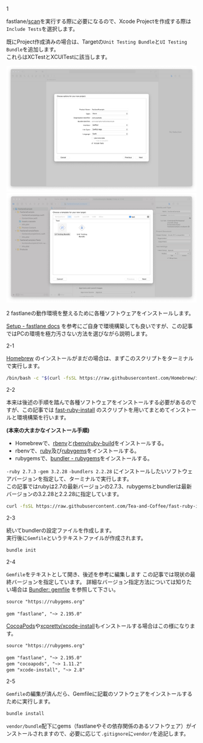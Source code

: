 1

fastlane/[scan](https://docs.fastlane.tools/actions/scan/)を実行する際に必要になるので、Xcode
 Projectを作成する際は`Include Tests`を選択します。

既にProject作成済みの場合は、Targetの`Unit Testing Bundle`と`UI Testing Bundle`を追加します。  
これらはXCTestとXCUITestに該当します。

![](./.assets/xcode_new_project.jpg)
![](./.assets/xcode_project_add_target_test.jpg)

2 fastlaneの動作環境を整えるために各種ソフトウェアをインストールします。

[Setup - fastlane docs](https://docs.fastlane.tools/getting-started/ios/setup/) を参考にご自身で環境構築しても良いですが、この記事ではPCの環境を極力汚さない方法を選びながら説明します。

2-1

[Homebrew](https://brew.sh/index_ja) のインストールがまだの場合は、まずこのスクリプトをターミナルで実行します。

```bash
/bin/bash -c "$(curl -fsSL https://raw.githubusercontent.com/Homebrew/install/HEAD/install.sh)"
```

2-2

本来は後述の手順を踏んで各種ソフトウェアをインストールする必要があるのですが、この記事では [fast-ruby-install](https://github.com/Tea-and-Coffee/fast-ruby-install) のスクリプトを用いてまとめてインストールと環境構築を行います。

**(本来の大まかなインストール手順)**

- Homebrewで、[rbenv](https://github.com/rbenv/rbenv)と[rbenv/ruby-build](https://github.com/rbenv/ruby-build)をインストールする。  
- rbenvで、[ruby](https://github.com/ruby/ruby)及び[rubygems](https://github.com/rubygems/rubygems)をインストールする。  
- rubygemsで、[bundler - rubygems](https://github.com/rubygems/rubygems/tree/master/bundler)をインストールする。

`-ruby 2.7.3` `-gem 3.2.28` `-bundlers 2.2.28` にインストールしたいソフトウェアバージョンを指定して、ターミナルで実行します。  
この記事ではrubyは2.7の最新バージョンの2.7.3、rubygemsとbundlerは最新バージョンの3.2.28と2.2.28に指定しています。

```bash
curl -fsSL https://raw.githubusercontent.com/Tea-and-Coffee/fast-ruby-install/master/install.sh | bash -s -- --ruby 2.7.3 --gem 3.2.28 --bundlers 2.2.28
```

2-3

続いてbundlerの設定ファイルを作成します。  
実行後に`Gemfile`というテキストファイルが作成されます。

```bash
bundle init
```

2-4

`Gemfile`をテキストとして開き、後述を参考に編集します
この記事では現状の最終バージョンを指定しています。 詳細なバージョン指定方法については知りたい場合は [Bundler: gemfile](https://bundler.io/man/gemfile.5.html) を参照して下さい。

```
source "https://rubygems.org"

gem "fastlane", "~> 2.195.0"
```

[CocoaPods](https://github.com/CocoaPods/CocoaPods)や[xcpretty/xcode-install](https://github.com/xcpretty/xcode-install)もインストールする場合はこの様になります。

```
source "https://rubygems.org"

gem "fastlane", "~> 2.195.0"
gem "cocoapods", "~> 1.11.2"
gem "xcode-install", "~> 2.8"
```

2-5

`Gemfile`の編集が済んだら、Gemfileに記載のソフトウェアをインストールするために実行します。

```bash
bundle install
```

`vendor/bundle`配下にgems（fastlaneやその依存関係のあるソフトウェア）がインストールされますので、必要に応じて`.gitignore`に`vendor/`を追記します。
